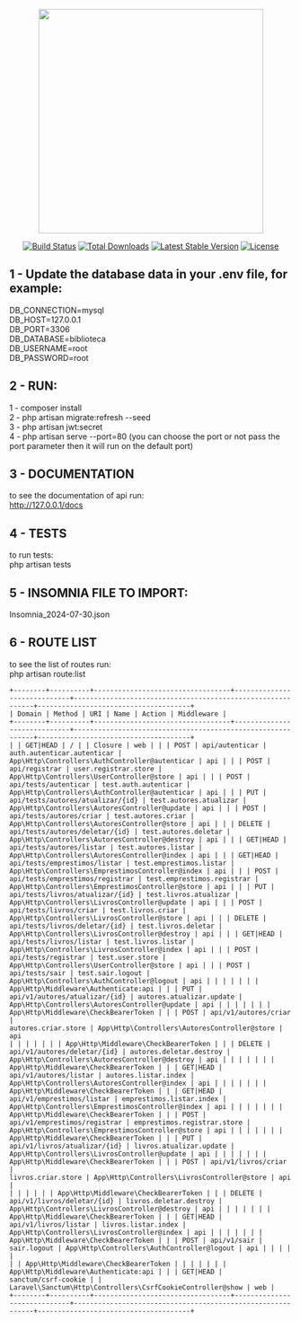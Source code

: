 <p align="center"><a href="https://laravel.com" target="_blank"><img src="https://raw.githubusercontent.com/laravel/art/master/logo-lockup/5%20SVG/2%20CMYK/1%20Full%20Color/laravel-logolockup-cmyk-red.svg" width="400"></a></p>

<p align="center">
<a href="https://travis-ci.org/laravel/framework"><img src="https://travis-ci.org/laravel/framework.svg" alt="Build Status"></a>
<a href="https://packagist.org/packages/laravel/framework"><img src="https://img.shields.io/packagist/dt/laravel/framework" alt="Total Downloads"></a>
<a href="https://packagist.org/packages/laravel/framework"><img src="https://img.shields.io/packagist/v/laravel/framework" alt="Latest Stable Version"></a>
<a href="https://packagist.org/packages/laravel/framework"><img src="https://img.shields.io/packagist/l/laravel/framework" alt="License"></a>
</p>

## 1 - Update the database data in your .env file, for example:

DB_CONNECTION=mysql<BR>
DB_HOST=127.0.0.1<BR>
DB_PORT=3306<BR>
DB_DATABASE=biblioteca<BR>
DB_USERNAME=root<BR>
DB_PASSWORD=root<BR>

## 2 - RUN:
1 - composer install<BR>
2 - php artisan migrate:refresh --seed<BR>
3 - php artisan jwt:secret<BR>
4 - php artisan serve --port=80 (you can choose the port or not pass the port parameter then it will run on the default port)<BR>

## 3 - DOCUMENTATION
to see the documentation of api run:<BR>
http://127.0.0.1/docs<BR>


## 4 - TESTS
to run tests:<BR>
php artisan tests<BR>

## 5 - INSOMNIA FILE TO IMPORT:
Insomnia_2024-07-30.json<BR>

## 6 - ROUTE LIST
to see the list of routes run:<BR>
php artisan route:list<BR>
<code>
+--------+----------+----------------------------------+-----------------------------+------------------------------------------------------------+--------------------------------------+
| Domain | Method   | URI                              | Name                        | Action                                                     | Middleware                           |
+--------+----------+----------------------------------+-----------------------------+------------------------------------------------------------+--------------------------------------+
|        | GET|HEAD | /                                |                             | Closure                                                    | web                                  |
|        | POST     | api/autenticar                   | auth.autenticar.autenticar  | App\Http\Controllers\AuthController@autenticar             | api                                  |
|        | POST     | api/registrar                    | user.registrar.store        | App\Http\Controllers\UserController@store                  | api                                  |
|        | POST     | api/tests/autenticar             | test.auth.autenticar        | App\Http\Controllers\AuthController@autenticar             | api                                  |
|        | PUT      | api/tests/autores/atualizar/{id} | test.autores.atualizar      | App\Http\Controllers\AutoresController@update              | api                                  |
|        | POST     | api/tests/autores/criar          | test.autores.criar          | App\Http\Controllers\AutoresController@store               | api                                  |
|        | DELETE   | api/tests/autores/deletar/{id}   | test.autores.deletar        | App\Http\Controllers\AutoresController@destroy             | api                                  |
|        | GET|HEAD | api/tests/autores/listar         | test.autores.listar         | App\Http\Controllers\AutoresController@index               | api                                  |
|        | GET|HEAD | api/tests/emprestimos/listar     | test.emprestimos.listar     | App\Http\Controllers\EmprestimosController@index           | api                                  |
|        | POST     | api/tests/emprestimos/registrar  | test.emprestimos.registrar  | App\Http\Controllers\EmprestimosController@store           | api                                  |
|        | PUT      | api/tests/livros/atualizar/{id}  | test.livros.atualizar       | App\Http\Controllers\LivrosController@update               | api                                  |
|        | POST     | api/tests/livros/criar           | test.livros.criar           | App\Http\Controllers\LivrosController@store                | api                                  |
|        | DELETE   | api/tests/livros/deletar/{id}    | test.livros.deletar         | App\Http\Controllers\LivrosController@destroy              | api                                  |
|        | GET|HEAD | api/tests/livros/listar          | test.livros.listar          | App\Http\Controllers\LivrosController@index                | api                                  |
|        | POST     | api/tests/registrar              | test.user.store             | App\Http\Controllers\UserController@store                  | api                                  |
|        | POST     | api/tests/sair                   | test.sair.logout            | App\Http\Controllers\AuthController@logout                 | api                                  |
|        |          |                                  |                             |                                                            | App\Http\Middleware\Authenticate:api |
|        | PUT      | api/v1/autores/atualizar/{id}    | autores.atualizar.update    | App\Http\Controllers\AutoresController@update              | api                                  |
|        |          |                                  |                             |                                                            | App\Http\Middleware\CheckBearerToken |
|        | POST     | api/v1/autores/criar             | autores.criar.store         | App\Http\Controllers\AutoresController@store               | api                                  |
|        |          |                                  |                             |                                                            | App\Http\Middleware\CheckBearerToken |
|        | DELETE   | api/v1/autores/deletar/{id}      | autores.deletar.destroy     | App\Http\Controllers\AutoresController@destroy             | api                                  |
|        |          |                                  |                             |                                                            | App\Http\Middleware\CheckBearerToken |
|        | GET|HEAD | api/v1/autores/listar            | autores.listar.index        | App\Http\Controllers\AutoresController@index               | api                                  |
|        |          |                                  |                             |                                                            | App\Http\Middleware\CheckBearerToken |
|        | GET|HEAD | api/v1/emprestimos/listar        | emprestimos.listar.index    | App\Http\Controllers\EmprestimosController@index           | api                                  |
|        |          |                                  |                             |                                                            | App\Http\Middleware\CheckBearerToken |
|        | POST     | api/v1/emprestimos/registrar     | emprestimos.registrar.store | App\Http\Controllers\EmprestimosController@store           | api                                  |
|        |          |                                  |                             |                                                            | App\Http\Middleware\CheckBearerToken |
|        | PUT      | api/v1/livros/atualizar/{id}     | livros.atualizar.update     | App\Http\Controllers\LivrosController@update               | api                                  |
|        |          |                                  |                             |                                                            | App\Http\Middleware\CheckBearerToken |
|        | POST     | api/v1/livros/criar              | livros.criar.store          | App\Http\Controllers\LivrosController@store                | api                                  |
|        |          |                                  |                             |                                                            | App\Http\Middleware\CheckBearerToken |
|        | DELETE   | api/v1/livros/deletar/{id}       | livros.deletar.destroy      | App\Http\Controllers\LivrosController@destroy              | api                                  |
|        |          |                                  |                             |                                                            | App\Http\Middleware\CheckBearerToken |
|        | GET|HEAD | api/v1/livros/listar             | livros.listar.index         | App\Http\Controllers\LivrosController@index                | api                                  |
|        |          |                                  |                             |                                                            | App\Http\Middleware\CheckBearerToken |
|        | POST     | api/v1/sair                      | sair.logout                 | App\Http\Controllers\AuthController@logout                 | api                                  |
|        |          |                                  |                             |                                                            | App\Http\Middleware\CheckBearerToken |
|        |          |                                  |                             |                                                            | App\Http\Middleware\Authenticate:api |
|        | GET|HEAD | sanctum/csrf-cookie              |                             | Laravel\Sanctum\Http\Controllers\CsrfCookieController@show | web                                  |
+--------+----------+----------------------------------+-----------------------------+------------------------------------------------------------+--------------------------------------+
</code>